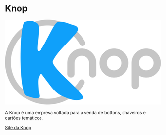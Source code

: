 # Knop

![](res/logo_dark.svg)

A Knop é uma empresa voltada para a venda de bottons, chaveiros e cartões temáticos.

<a href="200.145.153.175/dhiegobarbosa/knop">Site da Knop</a>
